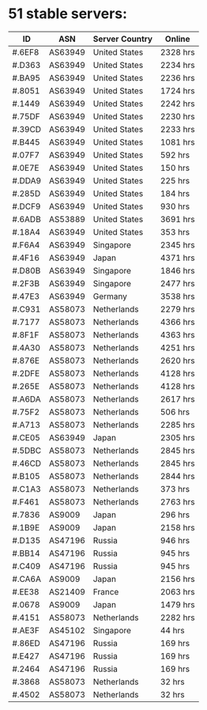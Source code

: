 # 51 stable servers:

| ID | ASN | Server Country | Online |
| ------ | ------ | ------ | ------ |
| #.6EF8 | AS63949 | United States | 2328 hrs |
| #.D363 | AS63949 | United States | 2234 hrs |
| #.BA95 | AS63949 | United States | 2236 hrs |
| #.8051 | AS63949 | United States | 1724 hrs |
| #.1449 | AS63949 | United States | 2242 hrs |
| #.75DF | AS63949 | United States | 2230 hrs |
| #.39CD | AS63949 | United States | 2233 hrs |
| #.B445 | AS63949 | United States | 1081 hrs |
| #.07F7 | AS63949 | United States | 592 hrs |
| #.0E7E | AS63949 | United States | 150 hrs |
| #.DDA9 | AS63949 | United States | 225 hrs |
| #.285D | AS63949 | United States | 184 hrs |
| #.DCF9 | AS63949 | United States | 930 hrs |
| #.6ADB | AS53889 | United States | 3691 hrs |
| #.18A4 | AS63949 | United States | 353 hrs |
| #.F6A4 | AS63949 | Singapore | 2345 hrs |
| #.4F16 | AS63949 | Japan | 4371 hrs |
| #.D80B | AS63949 | Singapore | 1846 hrs |
| #.2F3B | AS63949 | Singapore | 2477 hrs |
| #.47E3 | AS63949 | Germany | 3538 hrs |
| #.C931 | AS58073 | Netherlands | 2279 hrs |
| #.7177 | AS58073 | Netherlands | 4366 hrs |
| #.8F1F | AS58073 | Netherlands | 4363 hrs |
| #.4A30 | AS58073 | Netherlands | 4251 hrs |
| #.876E | AS58073 | Netherlands | 2620 hrs |
| #.2DFE | AS58073 | Netherlands | 4128 hrs |
| #.265E | AS58073 | Netherlands | 4128 hrs |
| #.A6DA | AS58073 | Netherlands | 2617 hrs |
| #.75F2 | AS58073 | Netherlands | 506 hrs |
| #.A713 | AS58073 | Netherlands | 2285 hrs |
| #.CE05 | AS63949 | Japan | 2305 hrs |
| #.5DBC | AS58073 | Netherlands | 2845 hrs |
| #.46CD | AS58073 | Netherlands | 2845 hrs |
| #.B105 | AS58073 | Netherlands | 2844 hrs |
| #.C1A3 | AS58073 | Netherlands | 373 hrs |
| #.F461 | AS58073 | Netherlands | 2763 hrs |
| #.7836 | AS9009 | Japan | 296 hrs |
| #.1B9E | AS9009 | Japan | 2158 hrs |
| #.D135 | AS47196 | Russia | 946 hrs |
| #.BB14 | AS47196 | Russia | 945 hrs |
| #.C409 | AS47196 | Russia | 945 hrs |
| #.CA6A | AS9009 | Japan | 2156 hrs |
| #.EE38 | AS21409 | France | 2063 hrs |
| #.0678 | AS9009 | Japan | 1479 hrs |
| #.4151 | AS58073 | Netherlands | 2282 hrs |
| #.AE3F | AS45102 | Singapore | 44 hrs |
| #.86ED | AS47196 | Russia | 169 hrs |
| #.E427 | AS47196 | Russia | 169 hrs |
| #.2464 | AS47196 | Russia | 169 hrs |
| #.3868 | AS58073 | Netherlands | 32 hrs |
| #.4502 | AS58073 | Netherlands | 32 hrs |


